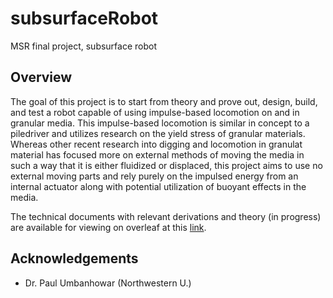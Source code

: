 # subsurfaceRobot
MSR final project, subsurface robot

## Overview

The goal of this project is to start from theory and prove out, design, build, and test a robot capable of using impulse-based locomotion on and in granular media. This impulse-based locomotion is similar in concept to a piledriver and utilizes research on the yield stress of granular materials. Whereas other recent research into digging and locomotion in granulat material has focused more on external methods of moving the media in such a way that it is either fluidized or displaced, this project aims to use no external moving parts and rely purely on the impulsed energy from an internal actuator along with potential utilization of buoyant effects in the media.

The technical documents with relevant derivations and theory (in progress) are available for viewing on overleaf at this [link](https://www.overleaf.com/read/srybycnmcjgs).

## Acknowledgements

* Dr. Paul Umbanhowar (Northwestern U.)
